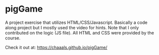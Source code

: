 # pigGame
A project exercise that utilizes HTML/CSS/Javascript. Basically a code along project but I mostly used the video for hints.
Note that I only contributed on the logic (JS file). All HTML and CSS were provided by the course.

Check it out at: https://chaaals.github.io/pigGame/
